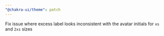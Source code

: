 ```yaml
---
"@chakra-ui/theme": patch
---
```


Fix issue where excess label looks inconsistent with the avatar initials for
`xs` and `2xs` sizes

